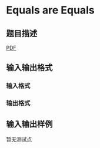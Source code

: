 # Equals are Equals

## 题目描述

[problemUrl]: https://uva.onlinejudge.org/index.php?option=com_onlinejudge&Itemid=8&category=446&page=show_problem&problem=4053

[PDF](https://uva.onlinejudge.org/external/13/p1307.pdf)

## 输入输出格式

### 输入格式

### 输出格式

## 输入输出样例

暂无测试点

